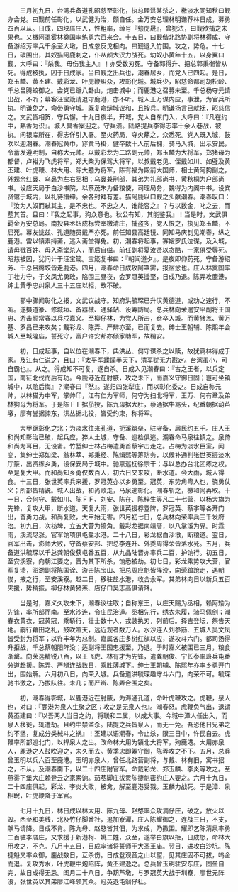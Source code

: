 <!-- { "loadSidebar": true } -->
　　三月初九日，台湾兵备道孔昭慈至彰化，执总理洪某杀之，檄淡水同知秋曰觐办会党。曰觐前任彰化，以武健为治，颇自任。金万安总理林明谦荐林日成，募勇四百以从。日成，四块厝庄人，性粗率，绰号『戆虎晟』，曾犯法，曰觐欲捕之未果也。又檄阿罩雾林奠国率练勇六百来会。十五日，曰觐偕北路协副将林得成、守备游绍芳率兵千余至大墩，日成忽反戈相向。曰觐退入竹围。攻之，势危。十七日，破围出，其奴猫阿鹿刺之，仆从颜大汉力战死。幼奴小黄年十五，以身翼曰觐，大呼曰：『杀我。毋伤我主人』！亦受数刃死。守备郭得升、把总郭秉衡皆从死。得成被执，囚于日成家。当曰觐之出兵也，潮春居乡，而党人已四起。是日，郑玉麟、黄丕建、戴彩龙、叶虎鞭纠众，攻彰化城。城兵少，昭慈命都司胡松龄、千总吕腾蛟御之。会党已踞八卦山，炮击城中；而鹿港之召募未至。千总杨夺元请出战，不听；幕客汪宝箴请退守鹿港，亦不听。城人王万谋内应，事泄，为官兵所执。明谦免之，命带勇守城。既复命缒城议和，且按兵。明谦扬言已就抚，昭慈信之。文武皆相贺，守兵懈。十九日夜半，开城，党人自东门入，大呼曰：『凡在约中，爇香为识』。城人具香案迎之。守兵溃。陆路提兵李得志率十余人巷战，被执。问银库所在，得志佯引入署。至火药局，夺火爇之，众悉死。党人既入城，鼓吹以迎潮春。潮春冠黄巾，穿黄马褂，健卒数十人前后拥，骑马入城，出示安民，令蓄发遵明制，自称大元帅。以戴彩龙为二路副元帅，郑玉麟为大将军，郑猪母为都督，卢裕为飞虎将军，郑大柴为保驾大将军，以叔戴老见、侄戴如川、如璧及黄丕建、叶虎鞭、林大用、陈大戆为将军，陈有福为殿前大国师，相士黄阿狗副之，外甥余红鼻、乌鼻为左右丞相；乌鼻兼刑部，其弟为礼部尚书，黄秋桐为户部尚书。设应天局于白沙书院，以蔡茂朱为备粮使，司理局务，魏得为内阁中书。设宾贤馆于城内，以礼待搢绅。余各封拜有差。猫阿鹿以曰觐之头献潮春。潮春叹曰：『汝为人奴而弒其主，是不忠也。不忠之人，谁能容之』？与以数金，叱之去，而塟其首。且曰：『我之起事，狗众意也。秋公有知，其能鉴我』！当是时，文武俱羁金万安总局。南投县丞钮成标尝奉檄清庄，捕盗多，党人恨之，执见郑玉麟，不屈死。幕友姚兹、孔道随员戴严亦死。前任知县高廷镜、同知马庆钊见潮春，纵之鹿港。雷以镇素持斋，逃入斋堂得免。初，潮春将起事，寡嫂罗氏泣谋，及入城，请毋戮百姓、毋入斋堂杀人，而后自缢。前任副将夏汝贤以贪酷，一家俱受辱死。昭慈被囚，犹问计于汪宝箴。宝箴复书曰：『朝闻道夕』。是夜即仰药死。守备游绍芳、千总吕腾蛟皆走鹿港。四月，潮春命日成攻阿罩雾，报宿忿也。庄人林奠国率丁壮力守，子文凤尤勇敢，陷围三昼夜，会罗冠英援至，日成乃退。陈弄攻鹿港，绅士黄季忠纠泉人三十五庄以拒，故不破。

　　郡中骤闻彰化之报，文武议战守。知府洪毓琛已升汉黄德道，或劝之速行，不听。遂摄道篆、修城垣、备器械、通驿站、设筹防局。总兵林向荣遣安平副将王国忠、游击颜常春以兵戍嘉义。至柳仔林，为党人所击，仓卒入城。而黄猪羔、黄万基、罗昌已来攻矣；戴彩龙、陈弄、严辨亦至，已而复去。绅士王朝辅、陈熙年会城人至城隍庙，誓死守，富户许安邦亦倾家助军，故稍安。

　　初，日成起事，自以位在潮春下，典洪丛、何守谋杀之以赎，故犹羁林得成于家。及江有仁说之，且曰：『太平军蹂躏半天下，清军犹无力戡定。台湾虽小，可自霸也』。从之。得成知不可复，遂自杀。日成入见潮春曰：『古之王者，以兵定国，南征北伐而后有功。今鹿港近在肘腋，攻之未下，而嘉义守御日固；岂可坐镇城中，以贻后悔』？潮春曰『然』。遂归四张犁庄，而以彰化委之。日成自称元帅，以林猫为中军，掌帅印，江有仁为军师，何守为扫北将军，王万、何有章及弟林狗母为将军。于是陈ＦＦ据茄投，陈九母据大肚，蔡通据牛骂头，纪番朝据葫芦墩，廖有誉据捒东，洪丛据北投，皆受约束，称将军。

　　大甲踞彰化之北；为淡水往来孔道，扼溪筑垒，驻守备，居民约五千。庄人王和尚知彰治已破，起兵应，猝人土城，守备、巡检俱逃。潮春命马泉往镇之。泉倚和尚为耳目，无设备。竹堑绅士林占梅遣勇首蔡宇击走之。占梅为淡水巨室，闻变，集绅士郑如梁、翁林萃、郑秉经、陈缉熙等筹防务，以候补通判张世英摄淡水厅篆，出资练乡勇，设保安局于城中。驰禀巡抚徐宗干；与以总办台北团练之权。至是复大甲。而和尚知乡勇仅数百人，初六日又来攻，断水道。会大雨，城人得食。十三日，张世英率兵来援，罗冠英亦以乡勇至。冠英，东势角粤人也，骁勇仗义；所部皆精锐。城人出战，和尚败走，马泉逃彰化。潮春斩之，檄和尚再取。十一日，合何守、戴如川、陈ＦＦ、刘安、陈在、陈梓生等凡二十七营，以杨大旗为先锋，复攻大甲，断水道。天复大雨，张世英援桴登陴，罗冠英、蔡宇等各开门出，奋勇力战。和尚复败，大甲始无害。四月初七日，总兵林向荣率兵三千发府治。初九日，次枋埤，立五大营为犄角。戴彩龙据南靖厝，以八掌溪为界。时霖雨，溪流尽涨。官军饷项俱屯盐水港。二十八日，彩龙据白沙墩，断粮道。翌日，官军出击，澎师大败，守备蔡安邦、把总李连升、外委周得荣皆落水死。五月，兵备道洪毓琛以千总龚朝俊获屯番五百，从九品陆晋亦率兵二百，护饷行。初五日，至安溪寮，向朝江要之，晋为其下所杀，饷悉被劫。初七日，彩龙乘势攻大营，官军复溃，澎湖副将陈国诠、游击陈宝山、把总周应魁皆阵没，向荣踉跄走，遇朝俊，掖之行，至安溪寮。越二日，移驻盐水港，收合余军。其弟林向日以新兵五百夹援，势稍振。柳仔林黄猪羔、店仔口吴志高俱请降。

　　当是时，嘉义久攻未下，潮春议往取；自称东王，以庄天赐为丞相，赖阿矮为先锋，率所部而南。至水沙连，令庄民治道。丞相先行，绣衣朱履，骑马佩剑；潮春衣黄衣，冠黄冠，乘轿行，壮士数十人，戎装执刃，列前后。择吉登坛，祭告天地。嗣行藉田之礼，鼓吹喧天，远近观者数万人。水沙连人刘参筋、五城人吴文凤皆受封为将军；以许丰年为总制。嘉属各庄多树红旗以应，遂攻斗六门。都司汤得升拒战，千总蔡朝阳阵没；适副将王国忠援至，乃退。于时嘉义被围已三月，粮食渐罄。向荣选精锐八百，以王飞虎、林有才为先锋，遣龚朝俊、宁长泰率班兵屯番分道赴援。陈弄、严辨连战数日，乘胜薄城下。绅士王朝辅、陈熙年亦率乡勇开门出，围始解。六月初八日，向荣入城。兵备道洪毓琛趣守斗六门，向荣不可。毓琛驰书激之，乃拔队往。未几；而严辨、陈弄合围之矣。

　　初，潮春得彰城，以鹿港近在肘腋，为海通孔道，命叶虎鞭攻之。虎鞭，泉人也，对曰：『鹿港为泉人生聚之区；攻之是无泉人也』。潮春怒。虎鞭负气出，退谓黄丕建曰：『以吾两人当日之约，将联和二属，以成大事。今城中漳人任出入，而泉人移徙，辄遭劫。且约中禁滥杀。陆提之兵皆泉人，而无一免。吾恐他日兄弟之约不坚，复成分类械斗之祸』！丕建以语潮春，令止杀，限三日中，许民自去。虎鞭率所部巡北门，以捍泉人之出。改命林大用为镇北大将军，殉鹿港。大用亦泉人，鹿港之人鼓吹迎之，未久而去。黄季忠即筹守御，陈弄攻之不下。五月，总兵曾玉明以兵六百至鹿港。玉明亦泉人，曾任北路营副将，与戴、林有旧，寓书招之，不从。及潮春南下，以二十四庄附官军。命戴彩龙、郑玉麟、李炎等攻之。至燕雾下堡大庄赖登云之家索饷。茄苳脚庄拔贡陈捷魁密约庄人要之。六月十九日，二十四庄俱起，彩龙、李炎大败，被禽，解至鹿港受戮。玉麟力战死。于是漳、泉相睨，叶虎鞭降于军官。

　　七月十九日，林日成以林大用、陈九母、赵憨率众攻湳仔庄，破之，放火以毁。西至和美线，北及竹仔脚番社，追加寮潭，庄人陈耀御之，连战三日，不支，献马请降。日成不肯。陈九母、赵憨皆其佃，为求成，乃撒围。耀即乞陈清泉率勇二百驻李厝庄，又求援于新港柯、姚二姓，众至，遂举白旗以拒，日成怒，命林大用攻之，不克。八月十五日，日成率诸将誓师于大圣王庙。翌日，进攻白沙坑。陈捷魁又率众御，鏖战数日，互杀伤。日成登观音之山以望，见其庄固不可拔，呜金而退。复攻秀水，叶虎鞭中炮陷阵，黄丕建逸之。总兵曾玉明驻安东庄，固垒自完，故日成得无忌。闺月二十八日，争葫芦墩，与罗冠英大战于圳寮，廖世元阵没，张世英以其弟廖江峰领其众。冠英退屯翁仔社。

